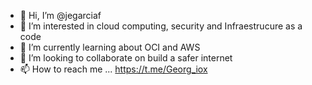 - 👋 Hi, I’m @jegarciaf
- 👀 I’m interested in cloud computing, security and Infraestrucure as a code
- 🌱 I’m currently learning about OCI and AWS
- 💞️ I’m looking to collaborate on build a safer internet
- 📫 How to reach me ... https://t.me/Georg_iox

<!---
jegarciaf/jegarciaf is a ✨ special ✨ repository because its `README.md` (this file) appears on your GitHub profile.
You can click the Preview link to take a look at your changes.
--->
